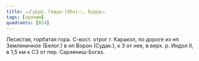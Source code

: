 ```yaml
---
title: ⒜Гудур, Гедур-[Оба]⒯, Будур⒵
tags: [ороним]
quadrants: [В14]
---
```


Лесистая, горбатая гора. С-вост. отрог г. Каракол, по дороге из нп Земляничное
(Белог.) в нп Ворон (Судак.), к З от нее, в верх. р. Индол II, в 1,5 км к СЗ от
пер. Сарэениш-Богаз.
